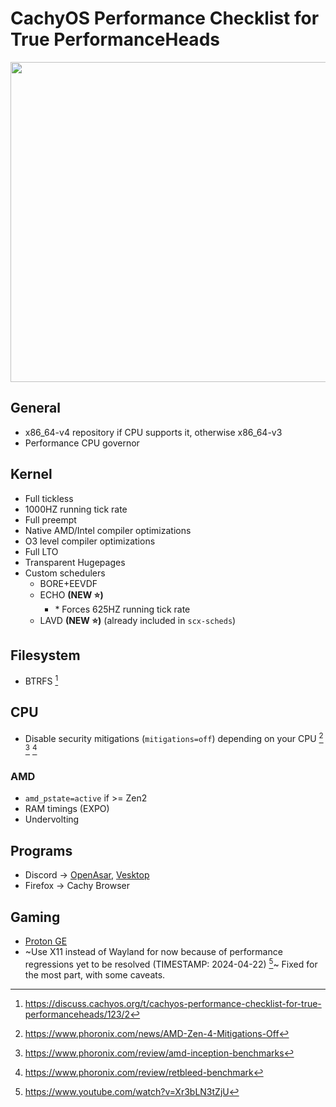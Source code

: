# CachyOS Performance Checklist for True PerformanceHeads

<img src="swoletux.png" width="512">

## General
- x86_64-v4 repository if CPU supports it, otherwise x86_64-v3
- Performance CPU governor

## Kernel
- Full tickless
- 1000HZ running tick rate
- Full preempt
- Native AMD/Intel compiler optimizations
- O3 level compiler optimizations
- Full LTO
- Transparent Hugepages
- Custom schedulers
	- BORE+EEVDF
	- ECHO **(NEW ⭐)**
        - \* Forces 625HZ running tick rate
	- LAVD **(NEW ⭐)** (already included in `scx-scheds`)

## Filesystem

- BTRFS [^1]

[^1]: https://discuss.cachyos.org/t/cachyos-performance-checklist-for-true-performanceheads/123/2

## CPU

- Disable security mitigations (`mitigations=off`) depending on your CPU [^2] [^3] [^4]

[^2]: https://www.phoronix.com/news/AMD-Zen-4-Mitigations-Off
[^3]: https://www.phoronix.com/review/amd-inception-benchmarks
[^4]: https://www.phoronix.com/review/retbleed-benchmark

### AMD

- `amd_pstate=active` if >= Zen2
- RAM timings (EXPO)
- Undervolting

## Programs

- Discord -> [OpenAsar](https://openasar.dev/), [Vesktop](https://github.com/Vencord/Vesktop)
- Firefox -> Cachy Browser

## Gaming

- [Proton GE](https://github.com/GloriousEggroll/proton-ge-custom)
- ~Use X11 instead of Wayland for now because of performance regressions yet to be resolved (TIMESTAMP: 2024-04-22) [^5]~ Fixed for the most part, with some caveats.

[^5]: https://www.youtube.com/watch?v=Xr3bLN3tZjU
